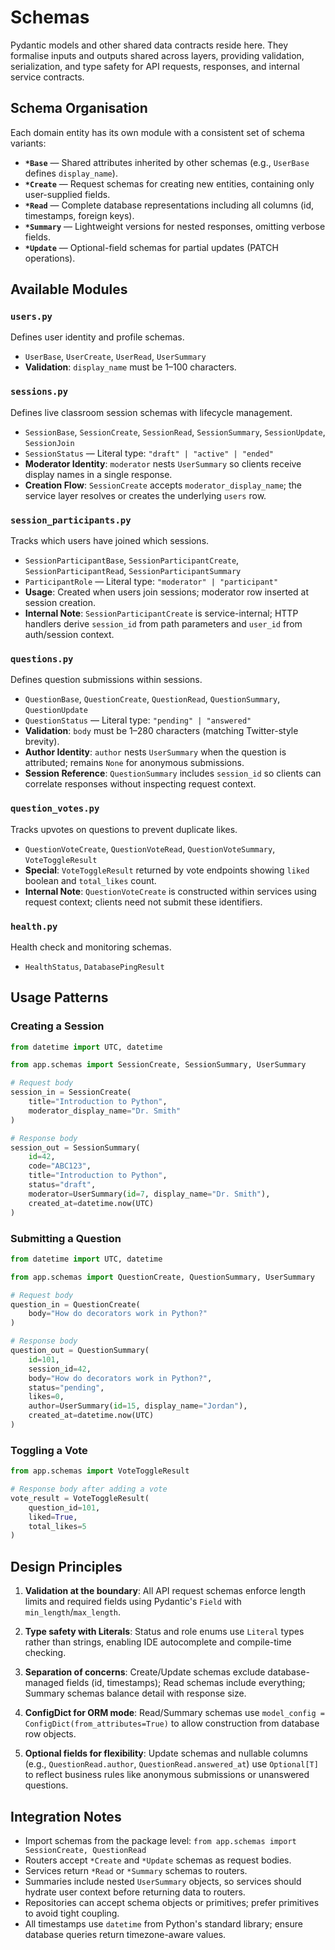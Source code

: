 # Schemas

Pydantic models and other shared data contracts reside here. They formalise inputs and outputs shared across layers, providing validation, serialization, and type safety for API requests, responses, and internal service contracts.

## Schema Organisation

Each domain entity has its own module with a consistent set of schema variants:

- **`*Base`** — Shared attributes inherited by other schemas (e.g., `UserBase` defines `display_name`).
- **`*Create`** — Request schemas for creating new entities, containing only user-supplied fields.
- **`*Read`** — Complete database representations including all columns (id, timestamps, foreign keys).
- **`*Summary`** — Lightweight versions for nested responses, omitting verbose fields.
- **`*Update`** — Optional-field schemas for partial updates (PATCH operations).

## Available Modules

### `users.py`
Defines user identity and profile schemas.

- `UserBase`, `UserCreate`, `UserRead`, `UserSummary`
- **Validation**: `display_name` must be 1–100 characters.

### `sessions.py`
Defines live classroom session schemas with lifecycle management.

- `SessionBase`, `SessionCreate`, `SessionRead`, `SessionSummary`, `SessionUpdate`, `SessionJoin`
- `SessionStatus` — Literal type: `"draft" | "active" | "ended"`
- **Moderator Identity**: `moderator` nests `UserSummary` so clients receive display names in a single response.
- **Creation Flow**: `SessionCreate` accepts `moderator_display_name`; the service layer resolves or creates the underlying `users` row.

### `session_participants.py`
Tracks which users have joined which sessions.

- `SessionParticipantBase`, `SessionParticipantCreate`, `SessionParticipantRead`, `SessionParticipantSummary`
- `ParticipantRole` — Literal type: `"moderator" | "participant"`
- **Usage**: Created when users join sessions; moderator row inserted at session creation.
- **Internal Note**: `SessionParticipantCreate` is service-internal; HTTP handlers derive `session_id` from path parameters and `user_id` from auth/session context.

### `questions.py`
Defines question submissions within sessions.

- `QuestionBase`, `QuestionCreate`, `QuestionRead`, `QuestionSummary`, `QuestionUpdate`
- `QuestionStatus` — Literal type: `"pending" | "answered"`
- **Validation**: `body` must be 1–280 characters (matching Twitter-style brevity).
- **Author Identity**: `author` nests `UserSummary` when the question is attributed; remains `None` for anonymous submissions.
- **Session Reference**: `QuestionSummary` includes `session_id` so clients can correlate responses without inspecting request context.

### `question_votes.py`
Tracks upvotes on questions to prevent duplicate likes.

- `QuestionVoteCreate`, `QuestionVoteRead`, `QuestionVoteSummary`, `VoteToggleResult`
- **Special**: `VoteToggleResult` returned by vote endpoints showing `liked` boolean and `total_likes` count.
- **Internal Note**: `QuestionVoteCreate` is constructed within services using request context; clients need not submit these identifiers.

### `health.py`
Health check and monitoring schemas.

- `HealthStatus`, `DatabasePingResult`

## Usage Patterns

### Creating a Session
```python
from datetime import UTC, datetime

from app.schemas import SessionCreate, SessionSummary, UserSummary

# Request body
session_in = SessionCreate(
    title="Introduction to Python",
    moderator_display_name="Dr. Smith"
)

# Response body
session_out = SessionSummary(
    id=42,
    code="ABC123",
    title="Introduction to Python",
    status="draft",
    moderator=UserSummary(id=7, display_name="Dr. Smith"),
    created_at=datetime.now(UTC)
)
```

### Submitting a Question
```python
from datetime import UTC, datetime

from app.schemas import QuestionCreate, QuestionSummary, UserSummary

# Request body
question_in = QuestionCreate(
    body="How do decorators work in Python?"
)

# Response body
question_out = QuestionSummary(
    id=101,
    session_id=42,
    body="How do decorators work in Python?",
    status="pending",
    likes=0,
    author=UserSummary(id=15, display_name="Jordan"),
    created_at=datetime.now(UTC)
)
```

### Toggling a Vote
```python
from app.schemas import VoteToggleResult

# Response body after adding a vote
vote_result = VoteToggleResult(
    question_id=101,
    liked=True,
    total_likes=5
)
```

## Design Principles

1. **Validation at the boundary**: All API request schemas enforce length limits and required fields using Pydantic's `Field` with `min_length`/`max_length`.

2. **Type safety with Literals**: Status and role enums use `Literal` types rather than strings, enabling IDE autocomplete and compile-time checking.

3. **Separation of concerns**: Create/Update schemas exclude database-managed fields (id, timestamps); Read schemas include everything; Summary schemas balance detail with response size.

4. **ConfigDict for ORM mode**: Read/Summary schemas use `model_config = ConfigDict(from_attributes=True)` to allow construction from database row objects.

5. **Optional fields for flexibility**: Update schemas and nullable columns (e.g., `QuestionRead.author`, `QuestionRead.answered_at`) use `Optional[T]` to reflect business rules like anonymous submissions or unanswered questions.

## Integration Notes

- Import schemas from the package level: `from app.schemas import SessionCreate, QuestionRead`
- Routers accept `*Create` and `*Update` schemas as request bodies.
- Services return `*Read` or `*Summary` schemas to routers.
- Summaries include nested `UserSummary` objects, so services should hydrate user context before returning data to routers.
- Repositories can accept schema objects or primitives; prefer primitives to avoid tight coupling.
- All timestamps use `datetime` from Python's standard library; ensure database queries return timezone-aware values.
